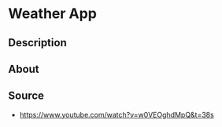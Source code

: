 # Weather App

## Description

## About

## Source

- https://www.youtube.com/watch?v=w0VEOghdMpQ&t=38s
 